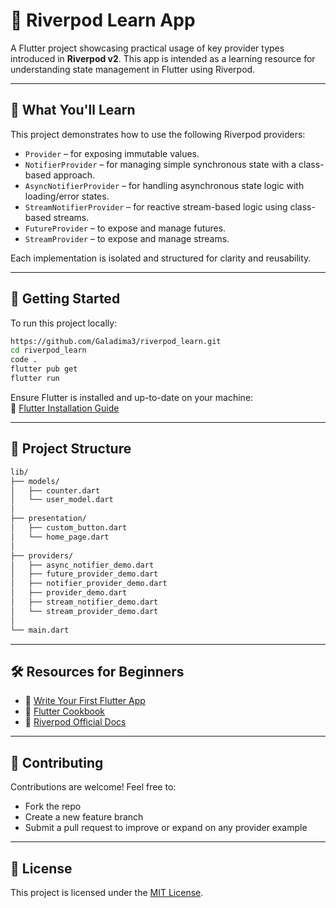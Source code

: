 # 📱 Riverpod Learn App

A Flutter project showcasing practical usage of key provider types introduced in **Riverpod v2**. This app is intended as a learning resource for understanding state management in Flutter using Riverpod.

---

## 🧠 What You'll Learn

This project demonstrates how to use the following Riverpod providers:

- `Provider` – for exposing immutable values.
- `NotifierProvider` – for managing simple synchronous state with a class-based approach.
- `AsyncNotifierProvider` – for handling asynchronous state logic with loading/error states.
- `StreamNotifierProvider` – for reactive stream-based logic using class-based streams.
- `FutureProvider` – to expose and manage futures.
- `StreamProvider` – to expose and manage streams.

Each implementation is isolated and structured for clarity and reusability.

---

## 🚀 Getting Started

To run this project locally:

```bash
https://github.com/Galadima3/riverpod_learn.git
cd riverpod_learn
code .
flutter pub get
flutter run
```

Ensure Flutter is installed and up-to-date on your machine:  
📎 [Flutter Installation Guide](https://docs.flutter.dev/get-started/install)

---

## 📁 Project Structure

```bash
lib/
├── models/
│   ├── counter.dart
│   └── user_model.dart
│
├── presentation/
│   ├── custom_button.dart
│   └── home_page.dart
│
├── providers/
│   ├── async_notifier_demo.dart
│   ├── future_provider_demo.dart
│   ├── notifier_provider_demo.dart
│   ├── provider_demo.dart
│   ├── stream_notifier_demo.dart
│   └── stream_provider_demo.dart
│
└── main.dart
```

---

## 🛠 Resources for Beginners

- 📘 [Write Your First Flutter App](https://docs.flutter.dev/get-started/codelab)
- 🍳 [Flutter Cookbook](https://docs.flutter.dev/cookbook)
- 📖 [Riverpod Official Docs](https://riverpod.dev)

---

## 🤝 Contributing

Contributions are welcome! Feel free to:

- Fork the repo
- Create a new feature branch
- Submit a pull request to improve or expand on any provider example

---

## 📄 License

This project is licensed under the [MIT License](LICENSE.txt).
